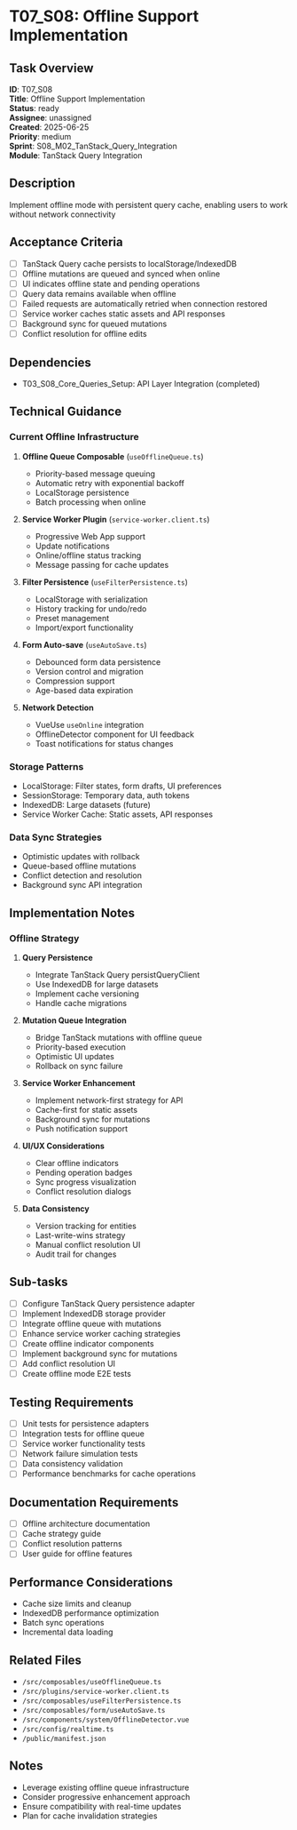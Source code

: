 # T07_S08: Offline Support Implementation

## Task Overview
**ID**: T07_S08  
**Title**: Offline Support Implementation  
**Status**: ready  
**Assignee**: unassigned  
**Created**: 2025-06-25  
**Priority**: medium  
**Sprint**: S08_M02_TanStack_Query_Integration  
**Module**: TanStack Query Integration

## Description
Implement offline mode with persistent query cache, enabling users to work without network connectivity

## Acceptance Criteria
- [ ] TanStack Query cache persists to localStorage/IndexedDB
- [ ] Offline mutations are queued and synced when online
- [ ] UI indicates offline state and pending operations
- [ ] Query data remains available when offline
- [ ] Failed requests are automatically retried when connection restored
- [ ] Service worker caches static assets and API responses
- [ ] Background sync for queued mutations
- [ ] Conflict resolution for offline edits

## Dependencies
- T03_S08_Core_Queries_Setup: API Layer Integration (completed)

## Technical Guidance

### Current Offline Infrastructure
1. **Offline Queue Composable** (`useOfflineQueue.ts`)
   - Priority-based message queuing
   - Automatic retry with exponential backoff
   - LocalStorage persistence
   - Batch processing when online

2. **Service Worker Plugin** (`service-worker.client.ts`)
   - Progressive Web App support
   - Update notifications
   - Online/offline status tracking
   - Message passing for cache updates

3. **Filter Persistence** (`useFilterPersistence.ts`)
   - LocalStorage with serialization
   - History tracking for undo/redo
   - Preset management
   - Import/export functionality

4. **Form Auto-save** (`useAutoSave.ts`)
   - Debounced form data persistence
   - Version control and migration
   - Compression support
   - Age-based data expiration

5. **Network Detection**
   - VueUse `useOnline` integration
   - OfflineDetector component for UI feedback
   - Toast notifications for status changes

### Storage Patterns
- LocalStorage: Filter states, form drafts, UI preferences
- SessionStorage: Temporary data, auth tokens
- IndexedDB: Large datasets (future)
- Service Worker Cache: Static assets, API responses

### Data Sync Strategies
- Optimistic updates with rollback
- Queue-based offline mutations
- Conflict detection and resolution
- Background sync API integration

## Implementation Notes

### Offline Strategy
1. **Query Persistence**
   - Integrate TanStack Query persistQueryClient
   - Use IndexedDB for large datasets
   - Implement cache versioning
   - Handle cache migrations

2. **Mutation Queue Integration**
   - Bridge TanStack mutations with offline queue
   - Priority-based execution
   - Optimistic UI updates
   - Rollback on sync failure

3. **Service Worker Enhancement**
   - Implement network-first strategy for API
   - Cache-first for static assets
   - Background sync for mutations
   - Push notification support

4. **UI/UX Considerations**
   - Clear offline indicators
   - Pending operation badges
   - Sync progress visualization
   - Conflict resolution dialogs

5. **Data Consistency**
   - Version tracking for entities
   - Last-write-wins strategy
   - Manual conflict resolution UI
   - Audit trail for changes

## Sub-tasks
- [ ] Configure TanStack Query persistence adapter
- [ ] Implement IndexedDB storage provider
- [ ] Integrate offline queue with mutations
- [ ] Enhance service worker caching strategies
- [ ] Create offline indicator components
- [ ] Implement background sync for mutations
- [ ] Add conflict resolution UI
- [ ] Create offline mode E2E tests

## Testing Requirements
- [ ] Unit tests for persistence adapters
- [ ] Integration tests for offline queue
- [ ] Service worker functionality tests
- [ ] Network failure simulation tests
- [ ] Data consistency validation
- [ ] Performance benchmarks for cache operations

## Documentation Requirements
- [ ] Offline architecture documentation
- [ ] Cache strategy guide
- [ ] Conflict resolution patterns
- [ ] User guide for offline features

## Performance Considerations
- Cache size limits and cleanup
- IndexedDB performance optimization
- Batch sync operations
- Incremental data loading

## Related Files
- `/src/composables/useOfflineQueue.ts`
- `/src/plugins/service-worker.client.ts`
- `/src/composables/useFilterPersistence.ts`
- `/src/composables/form/useAutoSave.ts`
- `/src/components/system/OfflineDetector.vue`
- `/src/config/realtime.ts`
- `/public/manifest.json`

## Notes
- Leverage existing offline queue infrastructure
- Consider progressive enhancement approach
- Ensure compatibility with real-time updates
- Plan for cache invalidation strategies
